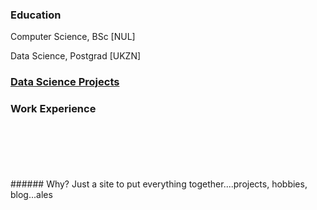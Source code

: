 ### Education

Computer Science, BSc [NUL]

Data Science, Postgrad [UKZN]

### [Data Science Projects](https://kgatman.github.io/datascience/)

### Work Experience
<br>
<br>
<br>
<br>
<br>
###### Why?
Just a site to put everything together....projects, hobbies, blog...ales 
